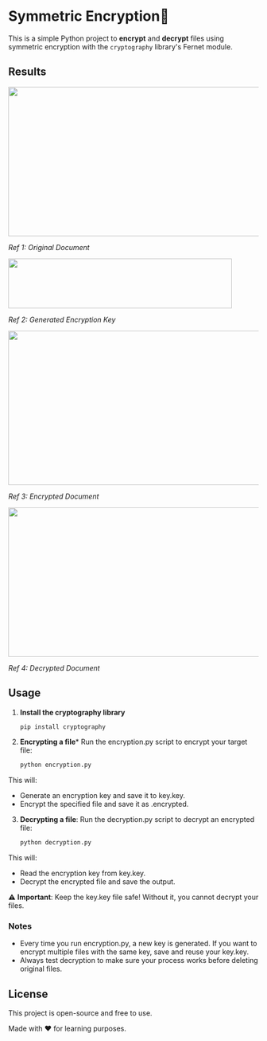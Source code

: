 # Symmetric Encryption🔐

This is a simple Python project to **encrypt** and **decrypt** files using symmetric encryption with the `cryptography` library's Fernet module.
 
## Results
<img src="https://github.com/user-attachments/assets/6573372c-3f16-4ea2-a473-25ff39619d7f" width="550" height="300"/>

*Ref 1: Original Document*

<img src="https://github.com/user-attachments/assets/c349cf19-edfb-457e-a197-cbc0d5b296e8" width="450" height="100"/>

*Ref 2: Generated Encryption Key*

<img src="https://github.com/user-attachments/assets/179e942c-d02d-414d-95d2-f462160b68f6" width="590" height="310"/>

*Ref 3: Encrypted Document*

<img src="https://github.com/user-attachments/assets/ed1c3618-1cc1-42d1-933d-3e8745f9d9c8" width="550" height="300"/>

*Ref 4: Decrypted Document*

## Usage 
1. **Install the cryptography library**
   ```sh
   pip install cryptography
   
2. **Encrypting a file***
   Run the encryption.py script to encrypt your target file:
   ```sh
   python encryption.py
 This will:
 - Generate an encryption key and save it to key.key.
 - Encrypt the specified file and save it as <filename>.encrypted.
  
3. **Decrypting a file**:
   Run the decryption.py script to decrypt an encrypted file:
   ```sh
   python decryption.py
 This will:
 - Read the encryption key from key.key.
 - Decrypt the encrypted file and save the output.

⚠️ **Important**:
Keep the key.key file safe! Without it, you cannot decrypt your files.

### Notes
- Every time you run encryption.py, a new key is generated. If you want to encrypt multiple files with the same key, save and reuse your key.key.
- Always test decryption to make sure your process works before deleting original files.

## License
This project is open-source and free to use.

Made with ❤️ for learning purposes.








